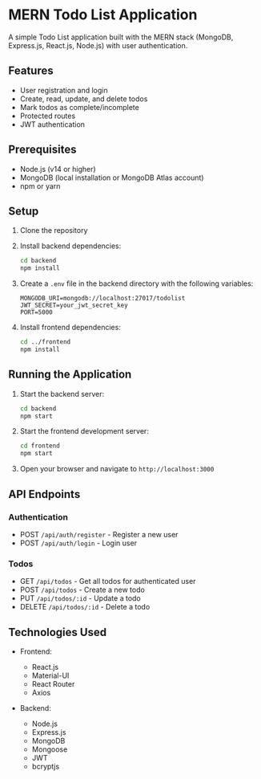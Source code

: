 # MERN Todo List Application

A simple Todo List application built with the MERN stack (MongoDB, Express.js, React.js, Node.js) with user authentication.

## Features

- User registration and login
- Create, read, update, and delete todos
- Mark todos as complete/incomplete
- Protected routes
- JWT authentication

## Prerequisites

- Node.js (v14 or higher)
- MongoDB (local installation or MongoDB Atlas account)
- npm or yarn

## Setup

1. Clone the repository
2. Install backend dependencies:
   ```bash
   cd backend
   npm install
   ```

3. Create a `.env` file in the backend directory with the following variables:
   ```
   MONGODB_URI=mongodb://localhost:27017/todolist
   JWT_SECRET=your_jwt_secret_key
   PORT=5000
   ```

4. Install frontend dependencies:
   ```bash
   cd ../frontend
   npm install
   ```

## Running the Application

1. Start the backend server:
   ```bash
   cd backend
   npm start
   ```

2. Start the frontend development server:
   ```bash
   cd frontend
   npm start
   ```

3. Open your browser and navigate to `http://localhost:3000`

## API Endpoints

### Authentication
- POST `/api/auth/register` - Register a new user
- POST `/api/auth/login` - Login user

### Todos
- GET `/api/todos` - Get all todos for authenticated user
- POST `/api/todos` - Create a new todo
- PUT `/api/todos/:id` - Update a todo
- DELETE `/api/todos/:id` - Delete a todo

## Technologies Used

- Frontend:
  - React.js
  - Material-UI
  - React Router
  - Axios

- Backend:
  - Node.js
  - Express.js
  - MongoDB
  - Mongoose
  - JWT
  - bcryptjs 